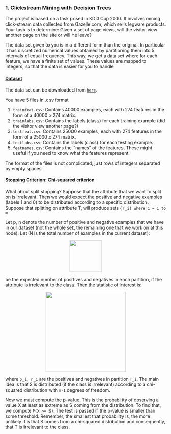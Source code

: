 <h3>1. Clickstream Mining with Decision Trees</h3>
    <p>The project is based on a task posed in KDD Cup 2000. It involves mining click-stream data collected from Gazelle.com, which sells legware products. Your task is to determine: Given a set of page views, will the visitor view another page on the site or will he leave?</p>
    <p>The data set given to you is in a different form than the original. In particular it has discretized numerical values obtained by partitioning them into 5 intervals of equal frequency. This way, we get a data set where for each feature, we have a finite set of values. These values are mapped to integers, so that the data is easier for you to handle</p>
		<h4><u>Dataset</u></h4>
    <p>The data set can be downloaded from <code><a href="project05/clickstream-data.tar.gz">here</a></code>.</p>
		<p>You have 5 files in .csv format</p>
    <ol>
	  	<li><code>trainfeat.csv</code>: Contains 40000 examples, each with 274 features in the form of a 40000 x 274 matrix.</li>
	  	<li><code>trainlabs.csv</code>: Contains the labels (class) for each training example (did the visitor view another page?)</li>
	  	<li><code>testfeat.csv</code>: Contains 25000 examples, each with 274 features in the form of a 25000 x 274 matrix.</li>
			<li><code>testlabs.csv</code>: Contains the labels (class) for each testing example.</li>
			<li><code>featnames.csv</code>: Contains the "names" of the features. These might useful if you need to know what the features represent.</li>
  	</ol>
		<p>The format of the files is not complicated, just rows of integers separated by empty spaces.</p>
		<h4>Stopping Criterion: Chi-squared criterion</h4>
		<p>What about split stopping? Suppose that the attribute that we want to split on is irrelevant. Then we would expect the positive and negative examples (labels 1 and 0) to be distributed according to a specific distribution. Suppose that splitting on attribute T, will produce sets <code>{T_i} where i = 1 to m</code></p>
		<p>Let p, n denote the number of positive and negative examples that we have in our dataset (not the whole set, the remaining one that we work on at this node). Let (N is the total number of examples in the current dataset):</p>
		<center><img src="project05/pn_samples.png" width="100px"></center>
		<p>be the expected number of positives and negatives in each partition, if the attribute is irrelevant to the class. Then the statistic of interest is:</p>
		<center><img src="project05/statistic.png" width="250px"></center>
		<p>where <code>p_i, n_i</code> are the positives and negatives in partition <code>T_i</code>. The main idea is that S is distributed (if the class is irrelevant) according to a chi-squared distribution with <code>m-1</code> degrees of freedom.</p>
		<p>Now we must compute the p-value. This is the probability of observing a value X at least as extreme as S coming from the distribution. To find that, we compute <code>P(X >= S)</code>. The test is passed if the p-value is smaller than some threshold. Remember, the smallest that probability is, the more unlikely it is that S comes from a chi-squared distribution and consequently, that T is irrelevant to the class.</p>
		